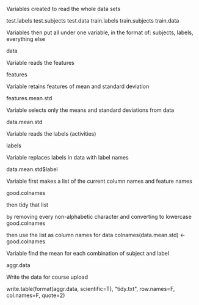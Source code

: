 Variables created to read the whole data sets

test.labels test.subjects test.data train.labels train.subjects train.data

Variables then put all under one variable, in the format of: subjects, labels, everything else

data

Variable reads the features

features

Variable retains features of mean and standard deviation

features.mean.std

Variable selects only the means and standard deviations from data

data.mean.std

Variable reads the labels (activities)

labels

Variable replaces labels in data with label names

data.mean.std$label

Variable first makes a list of the current column names and feature names

good.colnames

then tidy that list

by removing every non-alphabetic character and converting to lowercase
good.colnames

then use the list as column names for data
colnames(data.mean.std) <- good.colnames

Variable find the mean for each combination of subject and label

aggr.data

Write the data for course upload

write.table(format(aggr.data, scientific=T), "tidy.txt", row.names=F, col.names=F, quote=2)